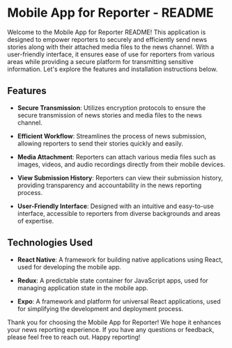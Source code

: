 # Mobile App for Reporter - README

Welcome to the Mobile App for Reporter README! This application is designed to empower reporters to securely and efficiently send news stories along with their attached media files to the news channel. With a user-friendly interface, it ensures ease of use for reporters from various areas while providing a secure platform for transmitting sensitive information. Let's explore the features and installation instructions below.

## Features

- **Secure Transmission**: Utilizes encryption protocols to ensure the secure transmission of news stories and media files to the news channel.
  
- **Efficient Workflow**: Streamlines the process of news submission, allowing reporters to send their stories quickly and easily.
  
- **Media Attachment**: Reporters can attach various media files such as images, videos, and audio recordings directly from their mobile devices.
  
- **View Submission History**: Reporters can view their submission history, providing transparency and accountability in the news reporting process.
  
- **User-Friendly Interface**: Designed with an intuitive and easy-to-use interface, accessible to reporters from diverse backgrounds and areas of expertise.
  

## Technologies Used

- **React Native**: A framework for building native applications using React, used for developing the mobile app.
  
- **Redux**: A predictable state container for JavaScript apps, used for managing application state in the mobile app.
  
- **Expo**: A framework and platform for universal React applications, used for simplifying the development and deployment process.


Thank you for choosing the Mobile App for Reporter! We hope it enhances your news reporting experience. If you have any questions or feedback, please feel free to reach out. Happy reporting!

